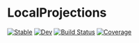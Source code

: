 # LocalProjections

[![Stable](https://img.shields.io/badge/docs-stable-blue.svg)](https://joe5saia.github.io/LocalProjections.jl/stable)
[![Dev](https://img.shields.io/badge/docs-dev-blue.svg)](https://joe5saia.github.io/LocalProjections.jl/dev)
[![Build Status](https://travis-ci.com/joe5saia/LocalProjections.jl.svg?branch=master)](https://travis-ci.com/joe5saia/LocalProjections.jl)
[![Coverage](https://codecov.io/gh/joe5saia/LocalProjections.jl/branch/master/graph/badge.svg)](https://codecov.io/gh/joe5saia/LocalProjections.jl)
